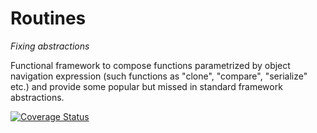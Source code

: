 # Routines
*Fixing abstractions*

Functional framework to compose functions parametrized by object navigation expression (such functions as "clone", "compare", "serialize" etc.) and 
provide some popular but missed in standard framework abstractions.


[![Coverage Status](https://s3.amazonaws.com/assets.coveralls.io/badges/coveralls_78.svg)](https://coveralls.io/github/rpokrovskij/Vse?branch=)
